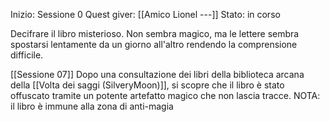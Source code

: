 Inizio: Sessione 0
Quest giver: [[Amico Lionel ---]]
Stato: in corso

Decifrare il libro misterioso. Non sembra magico, ma le lettere sembra spostarsi lentamente da un giorno all'altro rendendo la comprensione difficile.

[[Sessione 07]]
Dopo una consultazione dei libri della biblioteca arcana della [[Volta dei saggi (SilveryMoon)]], si scopre che il libro è stato offuscato tramite un potente artefatto magico che non lascia tracce.
NOTA: il libro è immune alla zona di anti-magia